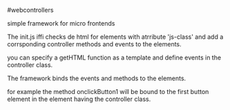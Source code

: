 #webcontrollers

simple framework for micro frontends

The init.js iffi checks de html for elements with atrribute 'js-class' 
and add a corrsponding controller methods and events to the elements.

you can specify a getHTML function as a template
and define events in the controller class.

 
The framework binds the events and methods to the elements.

for example the method onclickButton1 will be bound to the
first button element in the element having the controller class.

